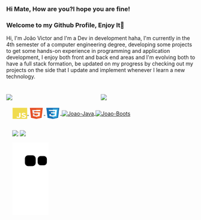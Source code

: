 ### Hi Mate, How are you?I hope you are fine!
### Welcome to my Github Profile, Enjoy It👋
Hi, I'm João Victor and I'm a Dev in development haha, I'm currently in the 4th semester of a computer engineering degree, developing some projects to get some hands-on experience in programming and application development, I enjoy both front and back end areas and I'm evolving both to have a full stack formation, be updated on my progress by checking out my projects on the side that I update and implement whenever I learn a new technology.
#
<div align="center">
  <a href="https://github.com/MartinsJackal">
  <img align= "left" height="160em" src="https://github-readme-stats.vercel.app/api?username=MartinsJackal&show_icons=true&theme=dracula&include_all_commits=true&count_private=true"/>
  <img height="160em" src="https://github-readme-stats.vercel.app/api/top-langs/?username=MartinsJackal&layout=compact&langs_count=7&theme=dracula"/>
</div>
<div style="display: inline_block"><br>
  <img  align="center" alt="Joao-Js"  height="30" width="40" src="https://raw.githubusercontent.com/devicons/devicon/master/icons/javascript/javascript-plain.svg">
  <img  align="center" alt="Joao-HTML"  height="30" width="40" src="https://raw.githubusercontent.com/devicons/devicon/master/icons/html5/html5-original.svg">
  <img align="center" alt="Joao-CSS"  height="30" width="40" src="https://raw.githubusercontent.com/devicons/devicon/master/icons/css3/css3-original.svg">
  <img align="center" alt="Joao-Java"  height="30" width="40" src="https://cdn.jsdelivr.net/gh/devicons/devicon/icons/java/java-plain.svg" />
  <img align="center" alt="Joao-Boots"  height="30" width="40" src="https://cdn.jsdelivr.net/gh/devicons/devicon/icons/bootstrap/bootstrap-original.svg" />
  </div>

  ##
  
  <div>
  <a href = "mailto:joao.martins17500@gmail.com"><img src="https://img.shields.io/badge/-Gmail-%23333?style=for-the-badge&logo=gmail&logoColor=white" target="_blank"></a>
  <a href="https://www.linkedin.com/in/joãovictormartins/" target="_blank"><img src="https://img.shields.io/badge/-LinkedIn-%230077B5?style=for-the-badge&logo=linkedin&logoColor=white" target="_blank"></a> 
 
    
    
 
 
![Snake animation](https://github.com/MartinsJackal/MartinsJackal/blob/output/github-contribution-grid-snake.svg)
 
</div>
  

